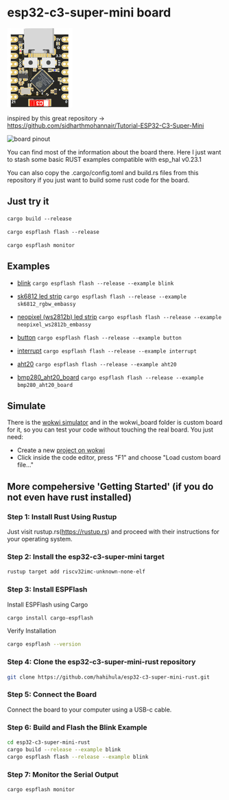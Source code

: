 # esp32-c3-super-mini board

![svg of the board](wokwi_board/board.svg)

inspired by this great repository -> https://github.com/sidharthmohannair/Tutorial-ESP32-C3-Super-Mini

<img src="https://github.com/sidharthmohannair/Tutorial-ESP32-C3-Super-Mini/blob/main/images/pinout%20ESP32_supermini.jpg?raw=true" alt="board pinout" height="250">

You can find most of the information about the board there. Here I just want to stash some basic RUST examples compatible with esp_hal v0.23.1

You can also copy the .cargo/config.toml and build.rs files from this repository if you just want to build some rust code for the board.

## Just try it

`cargo build --release`

`cargo espflash flash --release`

`cargo espflash monitor`

## Examples

- [blink](examples/blink.rs)
  `cargo espflash flash --release --example blink`

- [sk6812 led strip](examples/sk6812_rgbw_embassy.rs)
  `cargo espflash flash --release --example sk6812_rgbw_embassy`

- [neopixel (ws2812b) led strip](examples/neopixel_ws2812b_embassy)
  `cargo espflash flash --release --example neopixel_ws2812b_embassy`

- [button](examples/button.rs)
  `cargo espflash flash --release --example button`

- [interrupt](examples/interrupt.rs)
  `cargo espflash flash --release --example interrupt`

- [aht20](examples/aht20.rs)
  `cargo espflash flash --release --example aht20`

- [bmp280_aht20_board](examples/bmp280_aht20_board.rs)
  `cargo espflash flash --release --example bmp280_aht20_board`

## Simulate

There is the [wokwi simulator](https://wokwi.com/) and in the wokwi_board folder is custom board for it, so you can test your code without touching the real board. You just need:

  * Create a new [project on wokwi](https://wokwi.com/projects/new/rust-nostd-esp32-c3)
  * Click inside the code editor, press "F1" and choose "Load custom board file..."

## More compehersive 'Getting Started' (if you do not even have rust installed)

### Step 1: Install Rust Using Rustup

Just visit rustup.rs(https://rustup.rs) and proceed with their instructions for your operating system.

### Step 2: Install the esp32-c3-super-mini target

```bash
rustup target add riscv32imc-unknown-none-elf
```

### Step 3: Install ESPFlash

Install ESPFlash using Cargo

```bash
cargo install cargo-espflash
```

Verify Installation

```bash
cargo espflash --version
```

### Step 4: Clone the esp32-c3-super-mini-rust repository

```bash
git clone https://github.com/hahihula/esp32-c3-super-mini-rust.git
```

### Step 5: Connect the Board

Connect the board to your computer using a USB-c cable.

### Step 6: Build and Flash the Blink Example

```bash
cd esp32-c3-super-mini-rust
cargo build --release --example blink
cargo espflash flash --release --example blink
```

### Step 7: Monitor the Serial Output

```bash
cargo espflash monitor
```
